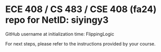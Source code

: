 # ECE 408 / CS 483 / CSE 408 (fa24) repo for NetID: siyingy3

GitHub username at initialization time: FlippingLogic

For next steps, please refer to the instructions provided by your course.

